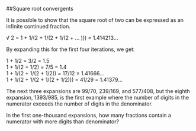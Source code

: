 ##Square root convergents

It is possible to show that the square root of two can be expressed as an infinite continued fraction.

&#x221A; 2 = 1 + 1/(2 + 1/(2 + 1/(2 + ... ))) = 1.414213...

By expanding this for the first four iterations, we get:

1 + 1/2 = 3/2 = 1.5<br>
1 + 1/(2 + 1/2) = 7/5 = 1.4<br>
1 + 1/(2 + 1/(2 + 1/2)) = 17/12 = 1.41666...<br>
1 + 1/(2 + 1/(2 + 1/(2 + 1/2))) = 41/29 = 1.41379...<br>

The next three expansions are 99/70, 239/169, and 577/408, but the eighth expansion, 1393/985, is the first example where the number of digits in the numerator exceeds the number of digits in the denominator.

In the first one-thousand expansions, how many fractions contain a numerator with more digits than denominator?
